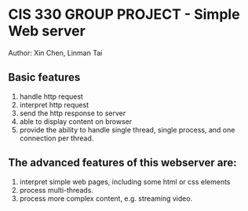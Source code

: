 # CIS 330 GROUP PROJECT - Simple Web server

Author: Xin Chen, Linman Tai

## Basic features

1. handle http request
2. interpret http request
3. send the http response to server
4. able to display content on browser
5. provide the ability to handle single thread, single process, and one connection per thread.

## The advanced features of this webserver are:

1. interpret simple web pages, including some html or css elements
2. process multi-threads.
3. process more complex content, e.g. streaming video.